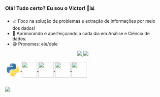 ### Olá! Tudo certo? Eu sou o Victor! 👋📊  

- 📈 Foco na solução de problemas e extração de informações por meio dos dados!
- 🔭 Aprimorando e aperfeiçoando a cada dia em Análise e Ciência de dados.
- 😄 Pronomes: ele/dele

<div align="center">
  <a href="https://github.com/Victorjbon">
  <img height="180em" src="https://github-readme-stats.vercel.app/api?username=Victorjbon&show_icons=true&theme=gotham&include_all_commits=true&count_private=true"/>
  <img height="180em" src="https://github-readme-stats.vercel.app/api/top-langs/?username=Victorjbon&layout=compact&langs_count=7&theme=gotham"/>
</div>
<div style="display: inline_block"><br>
  <img align="center" height="50" width="50" src="https://raw.githubusercontent.com/devicons/devicon/master/icons/python/python-original.svg">
  <img align="center" height="50" width="50" src="https://cdn.jsdelivr.net/gh/devicons/devicon/icons/jupyter/jupyter-original-wordmark.svg" />
  <img align="center" height="50" width="50" src="https://cdn.jsdelivr.net/gh/devicons/devicon/icons/pandas/pandas-original-wordmark.svg" />
  <img align="center" height="50" width="50" src="https://cdn.jsdelivr.net/gh/devicons/devicon/icons/mysql/mysql-plain-wordmark.svg"/>
  <img align="center" height="50" width="50" src="https://cdn.jsdelivr.net/gh/devicons/devicon/icons/rstudio/rstudio-original.svg" />
</div>
 
 ##
 
<div> 
  <a href="https://www.linkedin.com/in/victorbon/" target="_blank"><img src="https://img.shields.io/badge/-LinkedIn-%230077B5?style=for-the-badge&logo=linkedin&logoColor=white" target="_blank"></a>
<div> 
